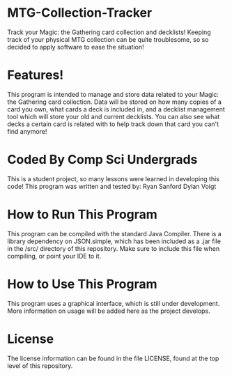 # MTG-Collection-Tracker
Track your Magic: the Gathering card collection and decklists!
Keeping track of your physical MTG collection can be quite troublesome, so
so decided to apply software to ease the situation!

# Features!
This program is intended to manage and store data related to your Magic: the Gathering card collection.
Data will be stored on how many copies of a card you own, what cards a deck is included in, and
a decklist management tool which will store your old and current decklists. You can also see what
decks a certain card is related with to help track down that card you can't find anymore!

# Coded By Comp Sci Undergrads
This is a student project, so many lessons were learned in developing this code!
This program was written and tested by:
Ryan Sanford
Dylan Voigt

# How to Run This Program
This program can be compiled with the standard Java Compiler. There is a library dependency on JSON.simple,
which has been included as a .jar file in the /src/ directory of this repository. Make sure to include this
file when compiling, or point your IDE to it.

# How to Use This Program
This program uses a graphical interface, which is still under development. More information on usage
will be added here as the project develops.

# License
The license information can be found in the file LICENSE, found at the top level of this repository.

